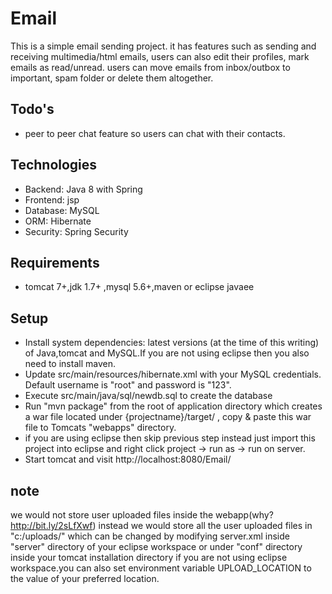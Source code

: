 # Email
This is a simple email sending project. it has features such as sending and receiving multimedia/html emails, users can also edit their profiles, mark emails as read/unread. users can move emails from inbox/outbox to important, spam folder or delete them altogether. 

## Todo's
* peer to peer chat feature so users can chat with their contacts.

## Technologies
* Backend: Java 8 with Spring
* Frontend: jsp
* Database: MySQL
* ORM: Hibernate
* Security: Spring Security

## Requirements
* tomcat 7+,jdk 1.7+ ,mysql 5.6+,maven or eclipse javaee

## Setup
* Install system dependencies: latest versions (at the time of this writing) of Java,tomcat and MySQL.If you are not using eclipse
  then you also need to install maven.
* Update src/main/resources/hibernate.xml with your MySQL credentials. Default username is "root" and password is "123".
* Execute src/main/java/sql/newdb.sql to create the database
* Run "mvn package" from the root of application directory which creates a war file located under {projectname}/target/ ,
  copy & paste this war file to Tomcats "webapps" directory.
* if you are using eclipse then skip previous step instead just import this project into eclipse and right click project -> run as -> run     on server.
* Start tomcat and visit http://localhost:8080/Email/

## note
we would not store user uploaded files inside the webapp(why? http://bit.ly/2sLfXwf) instead we would store all the user uploaded files in "c:/uploads/" which can be changed by modifying server.xml inside "server" directory of your eclipse workspace or under "conf" directory inside your tomcat installation directory if you are not using eclipse workspace.you can also set environment variable UPLOAD_LOCATION to the value of your preferred location.
